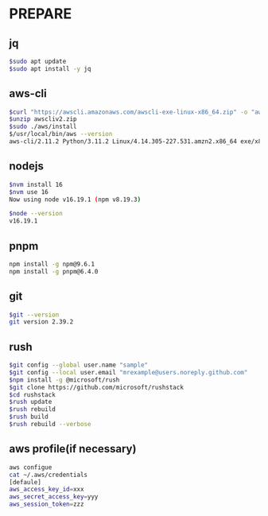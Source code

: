 # PREPARE

## jq

```sh
$sudo apt update
$sudo apt install -y jq
```

## aws-cli

```sh
$curl "https://awscli.amazonaws.com/awscli-exe-linux-x86_64.zip" -o "awscliv2.zip"   
$unzip awscliv2.zip   
$sudo ./aws/install   
$/usr/local/bin/aws --version   
aws-cli/2.11.2 Python/3.11.2 Linux/4.14.305-227.531.amzn2.x86_64 exe/x86_64.amzn.2 prompt/off     
```

## nodejs

```sh
$nvm install 16
$nvm use 16
Now using node v16.19.1 (npm v8.19.3)

$node --version
v16.19.1
```

## pnpm

```sh
npm install -g npm@9.6.1
npm install -g pnpm@6.4.0    
```

## git

```sh
$git --version
git version 2.39.2
```

## rush

```bash
$git config --global user.name "sample"
$git config --local user.email "mrexample@users.noreply.github.com"
$npm install -g @microsoft/rush
$git clone https://github.com/microsoft/rushstack
$cd rushstack
$rush update
$rush rebuild
$rush build
$rush rebuild --verbose
```

## aws profile(if necessary)

```bash
aws configue
cat ~/.aws/credentials
[defaule]
aws_access_key_id=xxx
aws_secret_access_key=yyy
aws_session_token=zzz
```
